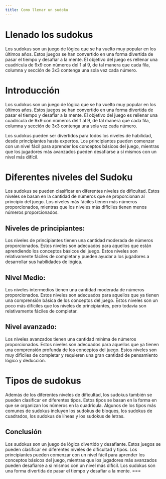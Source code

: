 ```yaml
---
title: Como llenar un sudoku
---
```



# Llenado los sudokus

Los sudokus son un juego de lógica que se ha vuelto muy popular en los últimos años. Estos juegos se han convertido en una forma divertida de pasar el tiempo y desafiar a la mente. El objetivo del juego es rellenar una cuadrícula de 9x9 con números del 1 al 9, de tal manera que cada fila, columna y sección de 3x3 contenga una sola vez cada número.

# Introducción

Los sudokus son un juego de lógica que se ha vuelto muy popular en los últimos años. Estos juegos se han convertido en una forma divertida de pasar el tiempo y desafiar a la mente. El objetivo del juego es rellenar una cuadrícula de 9x9 con números del 1 al 9, de tal manera que cada fila, columna y sección de 3x3 contenga una sola vez cada número.

Los sudokus pueden ser divertidos para todos los niveles de habilidad, desde principiantes hasta expertos. Los principiantes pueden comenzar con un nivel fácil para aprender los conceptos básicos del juego, mientras que los jugadores más avanzados pueden desafiarse a sí mismos con un nivel más difícil.

# Diferentes niveles del Sudoku

Los sudokus se pueden clasificar en diferentes niveles de dificultad. Estos niveles se basan en la cantidad de números que se proporcionan al principio del juego. Los niveles más fáciles tienen más números proporcionados, mientras que los niveles más difíciles tienen menos números proporcionados.

## Niveles de principiantes:

Los niveles de principiantes tienen una cantidad moderada de números proporcionados. Estos niveles son adecuados para aquellos que están aprendiendo los conceptos básicos del juego. Estos niveles son relativamente fáciles de completar y pueden ayudar a los jugadores a desarrollar sus habilidades de lógica.

## Nivel Medio:

Los niveles intermedios tienen una cantidad moderada de números proporcionados. Estos niveles son adecuados para aquellos que ya tienen una comprensión básica de los conceptos del juego. Estos niveles son un poco más difíciles que los niveles de principiantes, pero todavía son relativamente fáciles de completar.

## Nivel avanzado:

Los niveles avanzados tienen una cantidad mínima de números proporcionados. Estos niveles son adecuados para aquellos que ya tienen una comprensión profunda de los conceptos del juego. Estos niveles son muy difíciles de completar y requieren una gran cantidad de pensamiento lógico y deducción.

# Tipos de sudokus

Además de los diferentes niveles de dificultad, los sudokus también se pueden clasificar en diferentes tipos. Estos tipos se basan en la forma en que se organizan los números en la cuadrícula. Algunos de los tipos más comunes de sudokus incluyen los sudokus de bloques, los sudokus de cuadrados, los sudokus de líneas y los sudokus de letras.

## Conclusión

Los sudokus son un juego de lógica divertido y desafiante. Estos juegos se pueden clasificar en diferentes niveles de dificultad y tipos. Los principiantes pueden comenzar con un nivel fácil para aprender los conceptos básicos del juego, mientras que los jugadores más avanzados pueden desafiarse a sí mismos con un nivel más difícil. Los sudokus son una forma divertida de pasar el tiempo y desafiar a la mente. &#x3D;&#x3D;&#x3D;